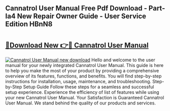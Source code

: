 ## Cannatrol User Manual Free Pdf Download - Part-Ia4 New Repair Owner Guide - User Service Edition HBnN8

# <h2><a href="http://bc32897.oget.top/?id=Cannatrol+User+Manual">🔗Download New 👉🔴 Cannatrol User Manual</a></h2>

[![Cannatrol User Manual new download](https://i.imgur.com/5g1atiW.png)](http://bc32897.oget.top/?id=Cannatrol+User+Manual)
Hello and welcome to the user manual for your newly integrated Cannatrol User Manual. This guide is here to help you make the most of your product by providing a comprehensive overview of its features, functions, and benefits. You will find step-by-step instructions for installation, usage, maintenance, and troubleshooting. Step-by-Step Setup Guide Follow these steps for a seamless and successful setup experience. Experience the efficiency of list of features while using your new Cannatrol User Manual. Your Satisfaction is Guaranteed Cannatrol User Manual. We stand behind the quality of our products and services.
